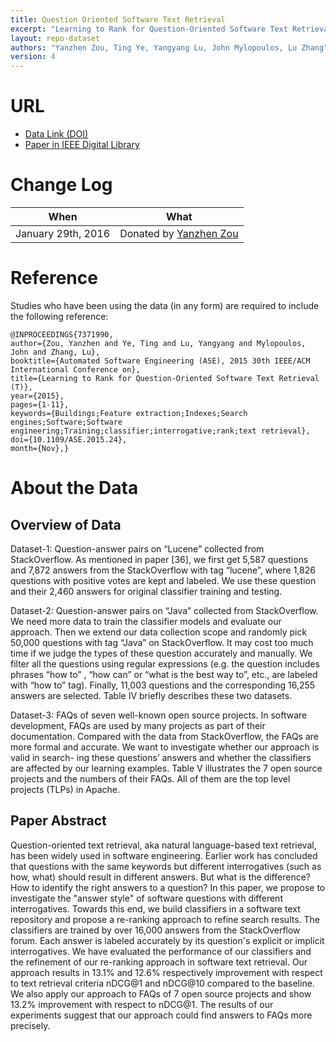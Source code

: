 ```yaml
---
title: Question Oriented Software Text Retrieval
excerpt: "Learning to Rank for Question-Oriented Software Text Retrieval"
layout: repo-dataset
authors: "Yanzhen Zou, Ting Ye, Yangyang Lu, John Mylopoulos, Lu Zhang"
version: 4
---
```


# URL

* [Data Link (DOI)](https://doi.org/10.5281/zenodo.581647)
* [Paper in IEEE Digital Library](http://ieeexplore.ieee.org/xpl/articleDetails.jsp?arnumber=7371990&filter%3DAND%28p_IS_Number%3A7371976%29)

# Change Log

When | What
---- | ----
January 29th, 2016 | Donated by [Yanzhen Zou](mailto:zouyz@pku.edu.cn)

# Reference

Studies who have been using the data (in any form) are required to include the following reference:

```
@INPROCEEDINGS{7371990,
author={Zou, Yanzhen and Ye, Ting and Lu, Yangyang and Mylopoulos, John and Zhang, Lu},
booktitle={Automated Software Engineering (ASE), 2015 30th IEEE/ACM International Conference on},
title={Learning to Rank for Question-Oriented Software Text Retrieval (T)},
year={2015},
pages={1-11},
keywords={Buildings;Feature extraction;Indexes;Search engines;Software;Software engineering;Training;classifier;interrogative;rank;text retrieval},
doi={10.1109/ASE.2015.24},
month={Nov},}
```

# About the Data

## Overview of Data

Dataset-1: Question-answer pairs on “Lucene” collected from StackOverflow. As mentioned in paper [36], we first get 5,587 questions and 7,872 answers from the StackOverflow with tag “lucene”, where 1,826 questions with positive votes are kept and labeled. We use these question and their 2,460 answers for original classifier training and testing.

Dataset-2: Question-answer pairs on “Java” collected from StackOverflow. We need more data to train the classifier models and evaluate our approach. Then we extend our data collection scope and randomly pick 50,000 questions with tag “Java” on StackOverflow. It may cost too much time if we judge the types of these question accurately and manually. We filter all the questions using regular expressions (e.g. the question includes phrases “how to” , “how can” or “what is the best way to”, etc., are labeled with “how to” tag). Finally, 11,003 questions and the corresponding 16,255 answers are selected. Table IV briefly describes these two datasets.

Dataset-3: FAQs of seven well-known open source projects. In software development, FAQs are used by many projects as part of their documentation. Compared with the data from StackOverflow, the FAQs are more formal and accurate. We want to investigate whether our approach is valid in search- ing these questions’ answers and whether the classifiers are affected by our learning examples. Table V illustrates the 7 open source projects and the numbers of their FAQs. All of them are the top level projects (TLPs) in Apache.

## Paper Abstract

Question-oriented text retrieval, aka natural language-based text retrieval, has been widely used in software engineering. Earlier work has concluded that questions with the same keywords but different interrogatives (such as how, what) should result in different answers. But what is the difference? How to identify the right answers to a question? In this paper, we propose to investigate the "answer style" of software questions with different interrogatives. Towards this end, we build classifiers in a software text repository and propose a re-ranking approach to refine search results. The classifiers are trained by over 16,000 answers from the StackOverflow forum. Each answer is labeled accurately by its question's explicit or implicit interrogatives. We have evaluated the performance of our classifiers and the refinement of our re-ranking approach in software text retrieval. Our approach results in 13.1% and 12.6% respectively improvement with respect to text retrieval criteria nDCG@1 and nDCG@10 compared to the baseline. We also apply our approach to FAQs of 7 open source projects and show 13.2% improvement with respect to nDCG@1. The results of our experiments suggest that our approach could find answers to FAQs more precisely.

